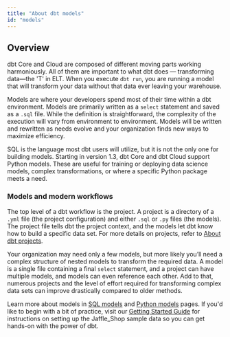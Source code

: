 ```yaml
---
title: "About dbt models"
id: "models"
---
```


## Overview

dbt Core and Cloud are composed of different moving parts working harmoniously. All of them are important to what dbt does — transforming data—the 'T' in ELT. When you execute `dbt run`, you are running a model that will transform your data without that data ever leaving your warehouse.

Models are where your developers spend most of their time within a dbt environment. Models are primarily written as a `select` statement and saved as a `.sql` file. While the definition is straightforward, the complexity of the execution will vary from environment to environment.  Models will be written and rewritten as needs evolve and your organization finds new ways to maximize efficiency.

SQL is the language most dbt users will utilize, but it is not the only one for building models. Starting in version 1.3, dbt Core and dbt Cloud support Python models. These are useful for training or deploying data science models, complex transformations, or where a specific Python package meets a need.

### Models and modern workflows

The top level of a dbt workflow is the project. A project is a directory of a `.yml` file (the project configuration) and either `.sql` or `.py` files (the models). The project file tells dbt the project context, and the models let dbt know how to build a specific data set. For more details on projects, refer to [About dbt projects](/docs/build/projects).

Your organization may need only a few models, but more likely you’ll need a complex structure of nested models to transform the required data. A model is a single file containing a final `select` statement, and a project can have multiple models, and models can even reference each other. Add to that, numerous projects and the level of effort required for transforming complex data sets can improve drastically compared to older methods.

Learn more about models in [SQL models](/docs/build/sql-models) and [Python models](/docs/build/python-models) pages. If you'd like to begin with a bit of practice, visit our [Getting Started Guide](/guides/getting-started) for instructions on setting up the Jaffle_Shop sample data so you can get hands-on with the power of dbt.
